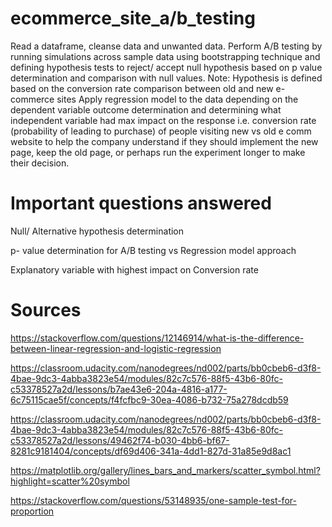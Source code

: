 # ecommerce_site_a/b_testing
Read a dataframe, cleanse data and unwanted data.
Perform A/B testing by running simulations across sample data using bootstrapping technique and defining hypothesis tests to reject/ accept null hypothesis based on p value determination and comparison with null values. Note: Hypothesis is defined based on the conversion rate comparison between old and new e-commerce sites
Apply regression model to the data depending on the dependent variable outcome determination and determining what independent variable had max impact on the response i.e. conversion rate (probability of leading to purchase) of people visiting new vs old e comm website to help the company understand if they should implement the new page, keep the old page, or perhaps run the experiment longer to make their decision.

# Important questions answered
Null/ Alternative hypothesis determination 

p- value determination for A/B testing vs Regression model approach

Explanatory variable with highest impact on Conversion rate 

# Sources
https://stackoverflow.com/questions/12146914/what-is-the-difference-between-linear-regression-and-logistic-regression 

https://classroom.udacity.com/nanodegrees/nd002/parts/bb0cbeb6-d3f8-4bae-9dc3-4abba3823e54/modules/82c7c576-88f5-43b6-80fc-c53378527a2d/lessons/b7ae43e6-204a-4816-a177-6c75115cae5f/concepts/f4fcfbc9-30ea-4086-b732-75a278dcdb59 

https://classroom.udacity.com/nanodegrees/nd002/parts/bb0cbeb6-d3f8-4bae-9dc3-4abba3823e54/modules/82c7c576-88f5-43b6-80fc-c53378527a2d/lessons/49462f74-b030-4bb6-bf67-8281c9181404/concepts/df69d406-341a-4dd1-827d-31a85e9d8ac1

https://matplotlib.org/gallery/lines_bars_and_markers/scatter_symbol.html?highlight=scatter%20symbol

https://stackoverflow.com/questions/53148935/one-sample-test-for-proportion

